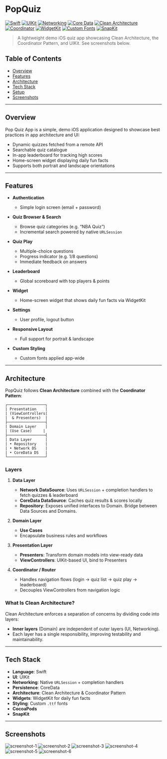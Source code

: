 # PopQuiz

[![Swift](https://img.shields.io/badge/Language-Swift-FA7343?logo=swift&logoColor=white&style=flat-square)](https://swift.org/)  [![UIKit](https://img.shields.io/badge/UI-UIKit-000000?logo=apple&logoColor=white&style=flat-square)](https://developer.apple.com/documentation/uikit)   [![Networking](https://img.shields.io/badge/Networking-URLSession-007ACC?style=flat-square)](https://developer.apple.com/documentation/foundation/urlsession)   [![Core Data](https://img.shields.io/badge/Persistence-CoreData-6BA18A?logo=apple&logoColor=white&style=flat-square)](https://developer.apple.com/documentation/coredata)  [![Clean Architecture](https://img.shields.io/badge/Architecture-Clean%20Architecture-772953?style=flat-square)](https://8thlight.com/blog/uncle-bob/2012/08/13/the-clean-architecture.html)   [![Coordinator](https://img.shields.io/badge/Pattern-Coordinator-4A90E2?style=flat-square)](https://khanlou.com/2015/01/coordinators-redux/)  [![WidgetKit](https://img.shields.io/badge/Widgets-WidgetKit-5AC8FA?logo=apple&logoColor=white&style=flat-square)](https://developer.apple.com/documentation/widgetkit)  [![Custom Fonts](https://img.shields.io/badge/Styling-Custom%20Fonts-663399?style=flat-square)](https://developer.apple.com/documentation/coretext)  [![SnapKit](https://img.shields.io/badge/Layout-SnapKit-4285F4?logo=square&logoColor=white&style=flat-square)](https://github.com/SnapKit/SnapKit)

> A lightweight demo iOS quiz app showcasing Clean Architecture, the Coordinator Pattern, and UIKit.
> See screenshots below.

## Table of Contents

* [Overview](#overview)
* [Features](#features)
* [Architecture](#architecture)
* [Tech Stack](#tech-stack)
* [Setup](#setup)
* [Screenshots](#screenshots)

---

## Overview

Pop Quiz App is a simple, demo iOS application designed to showcase best practices in app architecture and UI:

* Dynamic quizzes fetched from a remote API
* Searchable quiz catalogue
* In-app leaderboard for tracking high scores
* Home-screen widget displaying daily fun facts
* Supports both portrait and landscape orientations

---

## Features

* **Authentication**

  * Simple login screen (email + password)
* **Quiz Browser & Search**

  * Browse quiz categories (e.g. “NBA Quiz”)
  * Incremental search powered by native `URLSession`
* **Quiz Play**

  * Multiple-choice questions
  * Progress indicator (e.g. 1/8 questions)
  * Immediate feedback on answers
* **Leaderboard**

  * Global scoreboard with top players & points
* **Widget**

  * Home-screen widget that shows daily fun facts via WidgetKit
* **Settings**

  * User profile, logout button
* **Responsive Layout**

  * Full support for portrait & landscape
* **Custom Styling**

  * Custom fonts applied app-wide

---

## Architecture

PopQuiz follows **Clean Architecture** combined with the **Coordinator Pattern**:

```
┌─────────────────┐
| Presentation    |
| (ViewControllers|
|  & Presenters)  |
├─────────────────┤
| Domain Layer    |
| (Use Case)     |
├─────────────────┤
| Data Layer      |
| • Repository    |
| • Network DS    |
| • CoreData DS   |
└─────────────────┘
```

### Layers

1. **Data Layer**

   * **Network DataSource**: Uses `URLSession` + completion handlers to fetch quizzes & leaderboard
   * **CoreData DataSource**: Caches quiz results & scores locally
   * **Repository**: Exposes unified interfaces to Domain. Bridge between Data Sources and Domains.

2. **Domain Layer**

   * **Use Cases**
   * Encapsulate business rules and workflows

3. **Presentation Layer**

   * **Presenters**: Transform domain models into view-ready data
   * **ViewControllers**: UIKit-based UI, bind to Presenters

4. **Coordinator / Router**

   * Handles navigation flows (login → quiz list → quiz play → leaderboard)
   * Decouples ViewControllers from navigation logic

### What Is Clean Architecture?

Clean Architecture enforces a separation of concerns by dividing code into layers:

* **Inner layers** (Domain) are independent of outer layers (UI, Networking).
* Each layer has a single responsibility, improving testability and maintainability.

---

## Tech Stack

* **Language**: Swift
* **UI**: UIKit
* **Networking**: Native `URLSession` + completion handlers
* **Persistence**: CoreData
* **Architecture**: Clean Architecture & Coordinator Pattern
* **Widgets**: WidgetKit for daily fun facts
* **Styling**: Custom `.ttf` fonts
* **CocoaPods**
* **SnapKit**

---

## Screenshots

![screenshot-1](https://github.com/user-attachments/assets/627c865f-44b2-46bf-aa3a-cc61ba2c465c)
![screenshot-2](https://github.com/user-attachments/assets/638d89f7-d91f-4aaf-a86c-bba32da8e51e)
![screenshot-3](https://github.com/user-attachments/assets/3060eb3e-0986-45e9-801e-59816b12af93)
![screenshot-4](https://github.com/user-attachments/assets/6dc17d17-90f6-4981-8e3e-6227e79e1cc9)
![screenshot-5](https://github.com/user-attachments/assets/b661919f-e75b-494a-a098-1f902193c0c8)
![screenshot-6](https://github.com/user-attachments/assets/ad26ed85-06f0-467e-bada-48ade66dec04)
